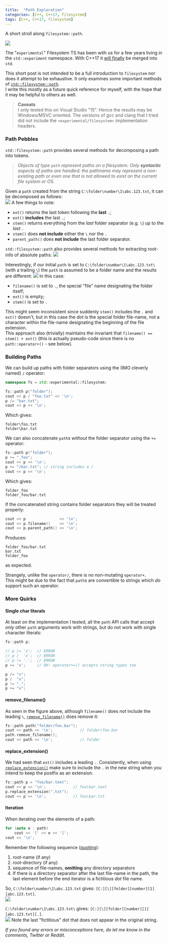 ```yaml
---
title:  "Path Exploration"
categories: [C++, C++17, filesystem]
tags: [C++, C++17, filesystem]
---
```

A short stroll along `filesystem::path`.

![](../../assets/path_1.jpg)

The "`experimental`" Filesystem TS has been with us for a few years living in the `std::experiment` namespace. With C++17 it [will finally](https://botondballo.wordpress.com/2016/11/25/trip-report-c-standards-meeting-in-issaquah-november-2016/) be merged into `std`.

This short post is not intended to be a full introduction to `filesystem` nor does it attempt to be exhaustive. It only examines some important methods of [`std::filesystem::path`](http://en.cppreference.com/w/cpp/experimental/fs/path).  
I write this mostly as a future quick reference for myself, with the hope that it may be helpful to others as well. 

> **Caveats**  
> I only tested this on Visual Studio "15". Hence the results may be Windows/MSVC oriented. The versions of gcc and clang that I tried did not include the `<experimental/filesystem>` implementation headers.

### Path Pebbles

`std::filesystem::path` provides several methods for decomposing a path into tokens.  

> *Objects of type `path` represent paths on a filesystem. Only **syntactic** aspects of paths are handled: the pathname may represent a non-existing path or even one that is not allowed to exist on the current file system or OS.*

Given a `path` created from the string `C:\folder\number\1\abc.123.txt`, it can be decomposed as follows:  
![](../../assets/path_breakdown_1.png)
A few things to note:

- `ext()` returns the last token following the **last** `.`;  
- `ext()` **includes** the last `.`;
- `stem()` returns everything from the *last* folder separator (e.g. `\`) up to the *last* `.`
- `stem()` does **not include** either the `\` nor the `.`
- `parent_path()` does **not include** the last folder separator.

`std::filesystem::path` also provides several methods for extracting root-info of absolute paths:
![](../../assets/path_breakdown_2.png)

Interestingly, if our initial `path` is set to `C:\folder\number\1\abc.123.txt\` (with a trailing `\`) the `path` is assumed to be a folder name and the results are different:
![](../../assets/path_breakdown_3.png)
In this case:

- `filename()` is set to `.`, the special "file" name designating the folder itself;
- `ext()` is empty;
- `stem()` is set to `.`

This might seem inconsistent since suddenly `stem()` includes the `.` and `ext()` doesn't, but in this case the *dot* is the special folder file-name, not a character within the file-name designating the beginning of the file extension.  
This approach also (trivially) maintains the invariant that `filename() == stem() + ext()` (this is actually pseudo-code since there is no `path::operator+()` - see below).

### Building Paths

We can build up paths with folder separators using the (IMO cleverly named) `/` operator:

```cpp
namespace fs = std::experimental::filesystem;

fs::path p("folder");cout << p / "foo.txt" << '\n';p /= "bar.txt";cout << p << '\n';             ```
Which gives:

```
folder\foo.txtfolder\bar.txt	
```

We can also concatenate `path`s *without* the folder separator using the `+=` operator:

```cpp
fs::path p("folder");p += "_foo";cout << p << '\n';             p += "/bar.txt"; // string includes a /cout << p << '\n';   ```
Which gives:

```
folder_foofolder_foo/bar.txt
```
If the concatenated string contains folder separators they will be treated properly: 

```cpp
cout << p               << '\n';         cout << p.filename()    << '\n';         cout << p.parent_path() << '\n';      ```
Produces:

```
folder_foo/bar.txtbar.txtfolder_foo
```
as expected.

Strangely, unlike the `operator/`, there is no non-mutating `operator+`.  
This might be due to the fact that `path`s are convertible to strings which *do* support such an operator.

### More Quirks

#### Single char literals 
At least on the implementation I tested, all the `path` API calls that accept *only* other `path` arguments work with strings, but do not work with single character literals:

```cpp
fs::path p;// p /= 'x';  // ERROR// p /  'x';  // ERROR// p != '.';  // ERRORp += 'x';     // OK! operator+=() accepts string types toop /= "x";p /  "x";p != ".";p += "x";```

#### remove_filename()
As seen in the figure above, although `filename()` does *not* include the leading `\`, [`remove_filename()`](http://en.cppreference.com/w/cpp/experimental/fs/path/remove_filename) does remove it:

```cpp
fs::path path("folder/foo.bar");  cout << path << '\n';            // folder\foo.barpath.remove_filename();cout << path << '\n';            // folder```

#### replace_extension()
We had seen that `ext()` includes a leading `.`. Consistently, when using [`replace_extension()`](http://en.cppreference.com/w/cpp/experimental/fs/path/replace_extension) make sure to include the `.` in the new string when you intend to keep the postfix as an extension.

```cpp
fs::path p = "foo/bar.text";cout << p << '\n';            // foo\bar.textp.replace_extension(".txt");cout << p << '\n';            // foo\bar.txt  ```

#### Iteration
When iterating over the elements of a path:

```cpp
for (auto e : path)    cout << '[' << e << ']';cout << '\n';
```
Remember the following sequence ([quoting](http://en.cppreference.com/w/cpp/experimental/fs/path/begin)):

1. root-name (if any)
2. root-directory (if any)
3. sequence of file-names, **omitting** any directory separators
4. If there is a directory separator after the last file-name in the path, the last element before the end iterator is a fictitious *dot* file name.

So, `C:\folder\number\1\abc.123.txt` gives:
`[C:][\][folder][number][1][abc.123.txt]`.  
![](../../assets/path_iter_1.png)

`C:\folder\number\1\abc.123.txt\` gives: 
`[C:][\][folder][number][1][abc.123.txt][.]`.  
![](../../assets/path_iter_2.png)
Note the last "fictitious" dot that does not appear in the original string.

*If you found any errors or misconceptions here, do let me know in the comments, Twitter or Reddit.*



